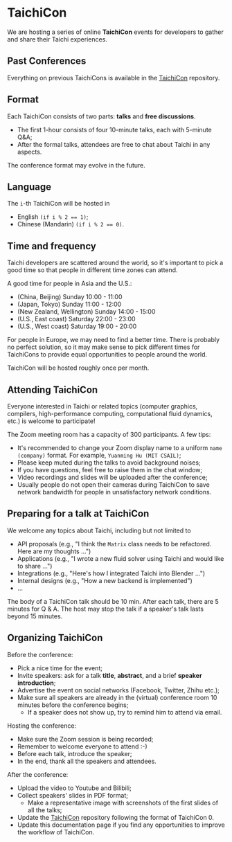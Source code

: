 # TaichiCon

We are hosting a series of online **TaichiCon** events for developers to
gather and share their Taichi experiences.

## Past Conferences

Everything on previous TaichiCons is available in the
[TaichiCon](https://github.com/taichi-dev/taichicon) repository.

## Format

Each TaichiCon consists of two parts: **talks** and **free
discussions**.

-   The first 1-hour consists of four 10-minute talks, each with
    5-minute Q&A;
-   After the formal talks, attendees are free to chat about Taichi in
    any aspects.

The conference format may evolve in the future.

## Language

The `i`-th TaichiCon will be hosted in

-   English `(if i % 2 == 1)`;
-   Chinese (Mandarin) `(if i % 2 == 0)`.

## Time and frequency

Taichi developers are scattered around the world, so it\'s important to
pick a good time so that people in different time zones can attend.

A good time for people in Asia and the U.S.:

-   (China, Beijing) Sunday 10:00 - 11:00
-   (Japan, Tokyo) Sunday 11:00 - 12:00
-   (New Zealand, Wellington) Sunday 14:00 - 15:00
-   (U.S., East coast) Saturday 22:00 - 23:00
-   (U.S., West coast) Saturday 19:00 - 20:00

For people in Europe, we may need to find a better time. There is
probably no perfect solution, so it may make sense to pick different
times for TaichiCons to provide equal opportunities to people around the
world.

TaichiCon will be hosted roughly once per month.

## Attending TaichiCon

Everyone interested in Taichi or related topics (computer graphics,
compilers, high-performance computing, computational fluid dynamics,
etc.) is welcome to participate!

The Zoom meeting room has a capacity of 300 participants. A few tips:

-   It's recommended to change your Zoom display name to a uniform
    `name (company)` format. For example, `Yuanming Hu (MIT CSAIL)`;
-   Please keep muted during the talks to avoid background noises;
-   If you have questions, feel free to raise them in the chat window;
-   Video recordings and slides will be uploaded after the conference;
-   Usually people do not open their cameras during TaichiCon to save
    network bandwidth for people in unsatisfactory network conditions.

## Preparing for a talk at TaichiCon

We welcome any topics about Taichi, including but not limited to

-   API proposals (e.g., "I think the `Matrix` class needs to be
    refactored. Here are my thoughts ...")
-   Applications (e.g., "I wrote a new fluid solver using Taichi and
    would like to share ...")
-   Integrations (e.g., "Here's how I integrated Taichi into Blender
    ...")
-   Internal designs (e.g., "How a new backend is implemented")
-   ...

The body of a TaichiCon talk should be 10 min. After each talk, there
are 5 minutes for Q & A. The host may stop the talk if a speaker's talk
lasts beyond 15 minutes.

## Organizing TaichiCon

Before the conference:

-   Pick a nice time for the event;
-   Invite speakers: ask for a talk **title**, **abstract**, and a
    brief **speaker introduction**;
-   Advertise the event on social networks (Facebook, Twitter, Zhihu
    etc.);
-   Make sure all speakers are already in the (virtual) conference
    room 10 minutes before the conference begins;
    -   If a speaker does not show up, try to remind him to attend via
        email.

Hosting the conference:

-   Make sure the Zoom session is being recorded;
-   Remember to welcome everyone to attend :-)
-   Before each talk, introduce the speaker;
-   In the end, thank all the speakers and attendees.

After the conference:

-   Upload the video to Youtube and Bilibili;
-   Collect speakers\' slides in PDF format;
    -   Make a representative image with screenshots of the first
        slides of all the talks;
-   Update the [TaichiCon](https://github.com/taichi-dev/taichicon)
    repository following the format of TaichiCon 0.
-   Update this documentation page if you find any opportunities to
    improve the workflow of TaichiCon.
